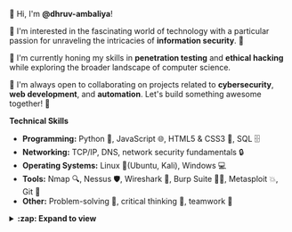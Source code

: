 👋 Hi, I'm **@dhruv-ambaliya**!
<!-- **Aspiring Penetration Tester & Capable Computer Scientist** -->

👀 I'm interested in the fascinating world of technology with a particular passion for unraveling the intricacies of **information security**. 🚀

🌱 I'm currently honing my skills in **penetration testing** and **ethical hacking** while exploring the broader landscape of computer science.

💞️ I'm always open to collaborating on projects related to **cybersecurity**, **web development**, and **automation**. Let's build something awesome together! 🤝

**Technical Skills**

* **Programming:** Python 🐍, JavaScript 🌐, HTML5 & CSS3 🎨, SQL 🗄️
* **Networking:** TCP/IP, DNS, network security fundamentals 🔒
* **Operating Systems:** Linux 🐧(Ubuntu, Kali), Windows 💻
* **Tools:** Nmap 🔍, Nessus 🛡️, Wireshark 🦈, Burp Suite 🕵️‍♂️, Metasploit 💥, Git 🐙
* **Other:** Problem-solving 🧠, critical thinking 🧐, teamwork 💪

<details>
  <summary><b>:zap: Expand to view</b></summary>
</br>
  
  **Projects** 🛠️

* **Incident Response Accelerator** 🚨 - Built a Python-based tool to automate SOC analyst tasks.
* **ShareMe** 📷 - Developed a social media web application using React.js and GraphQL.
<!--* **[Your Other Projects]** 🏗️-->

**Continuous Learning** 📚

* **Certifications** 🎓 - Penetration Testing (Charles Sturt University), Ethical Hacking Essentials - EHE (EC-Council), Cybersecurity Fundamentals (IBM SkillBuild)
* **Pursuing** 🚀 - OSCP and Security+ certifications
* **Learning Resources** 💡 - HackerOne, TryHackMe, HackTheBox etc
<!--
**Let's Connect!** 🤝

* **Email:** [email address removed] 📧
* **LinkedIn:** [Your LinkedIn Profile] 💼
* **Website:** [Your Website] 🌐
-->
**💞️ I'm always open to collaborating on projects related to cybersecurity, web development, or any other tech-related endeavors. Let's connect and create something amazing!** 👋
</details>

<!-- **Expand to view**
<details>
  <summary><b>:zap: GitHub Profile Stat</b></summary>
  <img src="https://github-readme-stats.anuraghazra1.vercel.app/api?username=lauragift21&show_icons=true" />
</details>
<details>
  <summary><b>⚡ Recent GitHub Activity</b></summary>
  <br/>
   <a href="https://github.com/lauragift21/"><img alt="Gift' Activity Graph" src="https://activity-graph.herokuapp.com/graph?username=lauragift21&custom_title=Gift's%20Contribution%20Graph&theme=react-dark" /></a>
  <br/>
</details> -->

